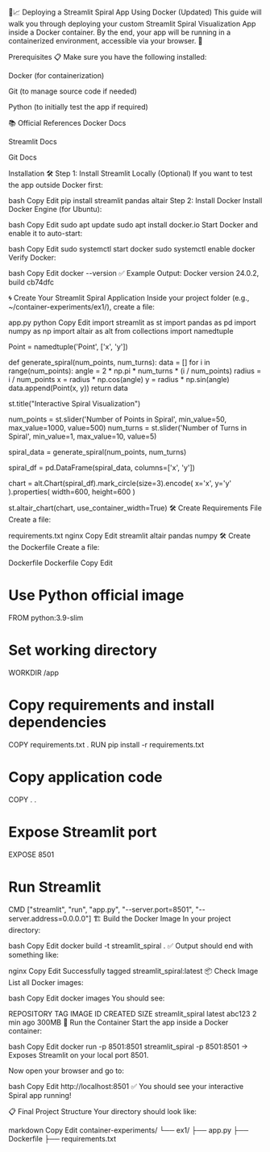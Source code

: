 🐳📈 Deploying a Streamlit Spiral App Using Docker (Updated)
This guide will walk you through deploying your custom Streamlit Spiral Visualization App inside a Docker container.
By the end, your app will be running in a containerized environment, accessible via your browser. 🚀

Prerequisites 📋
Make sure you have the following installed:

Docker (for containerization)

Git (to manage source code if needed)

Python (to initially test the app if required)

📚 Official References
Docker Docs

Streamlit Docs

Git Docs

Installation 🛠️
Step 1: Install Streamlit Locally (Optional)
If you want to test the app outside Docker first:

bash
Copy
Edit
pip install streamlit pandas altair
Step 2: Install Docker
Install Docker Engine (for Ubuntu):

bash
Copy
Edit
sudo apt update
sudo apt install docker.io
Start Docker and enable it to auto-start:

bash
Copy
Edit
sudo systemctl start docker
sudo systemctl enable docker
Verify Docker:

bash
Copy
Edit
docker --version
✅ Example Output: Docker version 24.0.2, build cb74dfc

🌀 Create Your Streamlit Spiral Application
Inside your project folder (e.g., ~/container-experiments/ex1/), create a file:

app.py
python
Copy
Edit
import streamlit as st
import pandas as pd
import numpy as np
import altair as alt
from collections import namedtuple

Point = namedtuple('Point', ['x', 'y'])

def generate_spiral(num_points, num_turns):
    data = []
    for i in range(num_points):
        angle = 2 * np.pi * num_turns * (i / num_points)
        radius = i / num_points
        x = radius * np.cos(angle)
        y = radius * np.sin(angle)
        data.append(Point(x, y))
    return data

st.title("Interactive Spiral Visualization")

num_points = st.slider('Number of Points in Spiral', min_value=50, max_value=1000, value=500)
num_turns = st.slider('Number of Turns in Spiral', min_value=1, max_value=10, value=5)

spiral_data = generate_spiral(num_points, num_turns)

spiral_df = pd.DataFrame(spiral_data, columns=['x', 'y'])

chart = alt.Chart(spiral_df).mark_circle(size=3).encode(
    x='x',
    y='y'
).properties(
    width=600,
    height=600
)

st.altair_chart(chart, use_container_width=True)
🛠 Create Requirements File
Create a file:

requirements.txt
nginx
Copy
Edit
streamlit
altair
pandas
numpy
🛠 Create the Dockerfile
Create a file:

Dockerfile
Dockerfile
Copy
Edit
# Use Python official image
FROM python:3.9-slim

# Set working directory
WORKDIR /app

# Copy requirements and install dependencies
COPY requirements.txt .
RUN pip install -r requirements.txt

# Copy application code
COPY . .

# Expose Streamlit port
EXPOSE 8501

# Run Streamlit
CMD ["streamlit", "run", "app.py", "--server.port=8501", "--server.address=0.0.0.0"]
🏗️ Build the Docker Image
In your project directory:

bash
Copy
Edit
docker build -t streamlit_spiral .
✅ Output should end with something like:

nginx
Copy
Edit
Successfully tagged streamlit_spiral:latest
📦 Check Image
List all Docker images:

bash
Copy
Edit
docker images
You should see:


REPOSITORY	TAG	IMAGE ID	CREATED	SIZE
streamlit_spiral	latest	abc123	2 min ago	300MB
🚀 Run the Container
Start the app inside a Docker container:

bash
Copy
Edit
docker run -p 8501:8501 streamlit_spiral
-p 8501:8501 → Exposes Streamlit on your local port 8501.

Now open your browser and go to:

bash
Copy
Edit
http://localhost:8501
✅ You should see your interactive Spiral app running!

📋 Final Project Structure
Your directory should look like:

markdown
Copy
Edit
container-experiments/
└── ex1/
    ├── app.py
    ├── Dockerfile
    ├── requirements.txt
